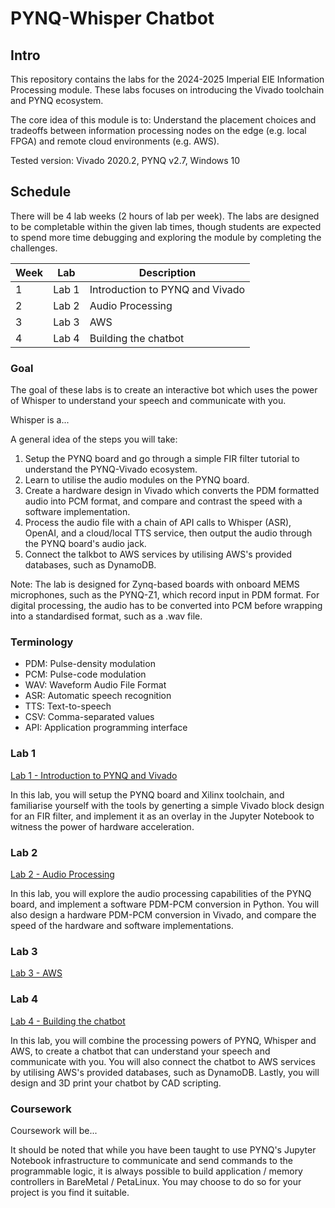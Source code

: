 # PYNQ-Whisper Chatbot

## Intro

This repository contains the labs for the 2024-2025 Imperial EIE Information Processing module. These labs focuses on introducing the Vivado toolchain and PYNQ ecosystem. 

The core idea of this module is to:
Understand the placement choices and tradeoffs between information processing nodes on the edge (e.g. local FPGA) and remote cloud environments (e.g. AWS).

Tested version: Vivado 2020.2, PYNQ v2.7, Windows 10

## Schedule

There will be 4 lab weeks (2 hours of lab per week). The labs are designed to be completable within the given lab times, though students are expected to spend more time debugging and exploring the module by completing the challenges.

| Week | Lab | Description |
| --- | --- | --- |
| 1 | Lab 1 | Introduction to PYNQ and Vivado |
| 2 | Lab 2 | Audio Processing |
| 3 | Lab 3 | AWS |
| 4 | Lab 4 | Building the chatbot |

### Goal

The goal of these labs is to create an interactive bot which uses the power of Whisper to understand your speech and communicate with you.

Whisper is a...

A general idea of the steps you will take:
1. Setup the PYNQ board and go through a simple FIR filter tutorial to understand the PYNQ-Vivado ecosystem.
2. Learn to utilise the audio modules on the PYNQ board.
3. Create a hardware design in Vivado which converts the PDM formatted audio into PCM format, and compare and contrast the speed with a software implementation.
4. Process the audio file with a chain of API calls to Whisper (ASR), OpenAI, and a cloud/local TTS service, then output the audio through the PYNQ board's audio jack.
5. Connect the talkbot to AWS services by utilising AWS's provided databases, such as DynamoDB.

Note: The lab is designed for Zynq-based boards with onboard MEMS microphones, such as the PYNQ-Z1, which record input in PDM format. For digital processing, the audio has to be converted into PCM before wrapping into a standardised format, such as a .wav file.

### Terminology

- PDM: Pulse-density modulation
- PCM: Pulse-code modulation
- WAV: Waveform Audio File Format
- ASR: Automatic speech recognition
- TTS: Text-to-speech
- CSV: Comma-separated values
- API: Application programming interface

### Lab 1

[Lab 1 - Introduction to PYNQ and Vivado](lab1/lab1.md)

In this lab, you will setup the PYNQ board and Xilinx toolchain, and familiarise yourself with the tools by generting a simple Vivado block design for an FIR filter, and implement it as an overlay in the Jupyter Notebook to witness the power of hardware acceleration.

### Lab 2

[Lab 2 - Audio Processing](lab2/lab2.md)

In this lab, you will explore the audio processing capabilities of the PYNQ board, and implement a software PDM-PCM conversion in Python. You will also design a hardware PDM-PCM conversion in Vivado, and compare the speed of the hardware and software implementations.

### Lab 3

[Lab 3 - AWS](lab3/lab3.md)

<!-- In this lab, you will learn how to connect the PYNQ board to AWS services, and use AWS's provided databases, such as DynamoDB. You will also learn how to make API calls to AWS services, and store the data in the cloud. -->

### Lab 4

[Lab 4 - Building the chatbot](lab4/lab4.md)

In this lab, you will combine the processing powers of PYNQ, Whisper and AWS, to create a chatbot that can understand your speech and communicate with you. You will also connect the chatbot to AWS services by utilising AWS's provided databases, such as DynamoDB. Lastly, you will design and 3D print your chatbot by CAD scripting.

### Coursework

Coursework will be...

It should be noted that while you have been taught to use PYNQ's Jupyter Notebook infrastructure to communicate and send commands to the programmable logic, it is always possible to build application / memory controllers in BareMetal / PetaLinux. You may choose to do so for your project is you find it suitable.

